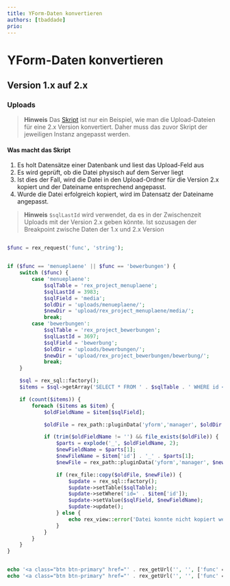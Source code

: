 ```yaml
---
title: YForm-Daten konvertieren
authors: [tbaddade]
prio:
---
```


# YForm-Daten konvertieren

## Version 1.x auf 2.x

### Uploads

> **Hinweis** Das [Skript](#skript) ist nur ein Beispiel, wie man die Upload-Dateien für eine 2.x Version konvertiert. Daher muss das zuvor Skript der jeweiligen Instanz angepasst werden.

#### Was macht das Skript

1. Es holt Datensätze einer Datenbank und liest das Upload-Feld aus
2. Es wird geprüft, ob die Datei physisch auf dem Server liegt
3. Ist dies der Fall, wird die Datei in den Upload-Ordner für die Version 2.x kopiert und der Dateiname entsprechend angepasst.
4. Wurde die Datei erfolgreich kopiert, wird im Datensatz der Dateiname angepasst.

> **Hinweis** `$sqlLastId` wird verwendet, da es in der Zwischenzeit Uploads mit der Version 2.x geben könnte. Ist sozusagen der Breakpoint zwische Daten der 1.x und 2.x Version


<a name="skript"></a>

```php

$func = rex_request('func', 'string');


if ($func == 'menueplaene' || $func == 'bewerbungen') {
    switch ($func) {
        case 'menueplaene':
            $sqlTable = 'rex_project_menuplaene';
            $sqlLastId = 3983;
            $sqlField = 'media';
            $oldDir = 'uploads/menueplaene/';
            $newDir = 'upload/rex_project_menuplaene/media/';
            break;
        case 'bewerbungen':
            $sqlTable = 'rex_project_bewerbungen';
            $sqlLastId = 3697;
            $sqlField = 'bewerbung';
            $oldDir = 'uploads/bewerbungen/';
            $newDir = 'upload/rex_project_bewerbungen/bewerbung/';
            break;
    }

    $sql = rex_sql::factory();
    $items = $sql->getArray('SELECT * FROM ' . $sqlTable . ' WHERE id <= ' . $sqlLastId);

    if (count($items)) {
        foreach ($items as $item) {
            $oldFieldName = $item[$sqlField];

            $oldFile = rex_path::pluginData('yform','manager', $oldDir . $oldFieldName);

            if (trim($oldFieldName != '') && file_exists($oldFile)) {
                $parts = explode('_', $oldFieldName, 2);
                $newFieldName = $parts[1];
                $newFileName = $item['id'] . '_' . $parts[1];
                $newFile = rex_path::pluginData('yform','manager', $newDir . $newFileName);

                if (rex_file::copy($oldFile, $newFile)) {
                    $update = rex_sql::factory();
                    $update->setTable($sqlTable);
                    $update->setWhere('id=' . $item['id']);
                    $update->setValue($sqlField, $newFieldName);
                    $update->update();
                } else {
                    echo rex_view::error('Datei konnte nicht kopiert werden. <br />Alt: ' . $oldFile . '<br />Neu: ' . $newFile);
                }
            }
        }
    }
}


echo '<a class="btn btn-primary" href="' . rex_getUrl('', '', ['func' => 'menueplaene']) . '">Menüpläne aktualisieren</a>';
echo '<a class="btn btn-primary" href="' . rex_getUrl('', '', ['func' => 'bewerbungen']) . '">Bewerbungen aktualisieren</a>';
```
